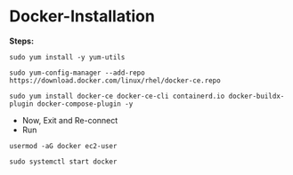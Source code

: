 # Docker-Installation

**Steps:**

```
sudo yum install -y yum-utils
```

```
sudo yum-config-manager --add-repo https://download.docker.com/linux/rhel/docker-ce.repo
```

```
sudo yum install docker-ce docker-ce-cli containerd.io docker-buildx-plugin docker-compose-plugin -y
```

* Now, Exit and Re-connect
* Run 
```
usermod -aG docker ec2-user
```
```
sudo systemctl start docker
```
